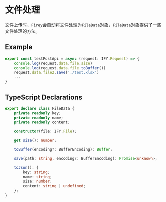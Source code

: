 # 文件处理

文件上传时，`Firey`会自动将文件处理为`FileData`对象，`FileData`对象提供了一些文件处理的方法。

## Example

```ts
export const testPostApi = async (request: IFY.Request) => {
    console.log(request.data.file.size)
    console.log(request.data.file.toBuffer())
    request.data.file2.save('./test.xlsx')
    ···
}
```

## TypeScript Declarations

```ts
export declare class FileData {
    private readonly key;
    private readonly name;
    private readonly content;

    constructor(file: IFY.File);

    get size(): number;

    toBuffer(encoding?: BufferEncoding): Buffer;

    save(path: string, encoding?: BufferEncoding): Promise<unknown>;

    toJson(): {
        key: string;
        name: string;
        size: number;
        content: string | undefined;
    };
}
```
